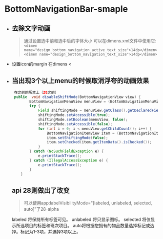 # BottomNavigationBar-smaple
   
- 去除文字动画
    --
    >通过设置选中前和选中后的字体大小 可以在dimens.xml文件中使用它:
    `<dimen name="design_bottom_navigation_active_text_size">14dp</dimen>
            <dimen name="design_bottom_navigation_text_size">14dp</dimen>   
    `
- 设置icon的margin
    在dimens
    <
- 当出现3个以上menu的时候取消浮夸的动画效果
    --
    ```java 
     在之前的版本上（28之前）
     public  void disableShiftMode(BottomNavigationView view) {
            BottomNavigationMenuView menuView = (BottomNavigationMenuView) view.getChildAt(0);
            try {
                Field shiftingMode = menuView.getClass().getDeclaredField("mShiftingMode");
                shiftingMode.setAccessible(true);
                shiftingMode.setBoolean(menuView, false);
                shiftingMode.setAccessible(false);
                for (int i = 0; i < menuView.getChildCount(); i++) {
                    BottomNavigationItemView item = (BottomNavigationItemView) menuView.getChildAt(i);
                    item.setShiftingMode(false);
                    item.setChecked(item.getItemData().isChecked());
                }
            } catch (NoSuchFieldException e) {
                e.printStackTrace();
            } catch (IllegalAccessException e) {
                e.printStackTrace();
            }
        }
    ```
    api 28则做出了改变
    --
    >可以使用app:labelVisibilityMode="[labeled, unlabeled, selected, auto]"了28-alpha
     
     labeled 将保持所有标签可见。
     unlabeled 将只显示图标。
     selected 将仅显示所选项目的标签和班次项目。
     auto将根据您拥有的物品数量选择标记或选择。标记为1-3项，并选择3项以上。
   
